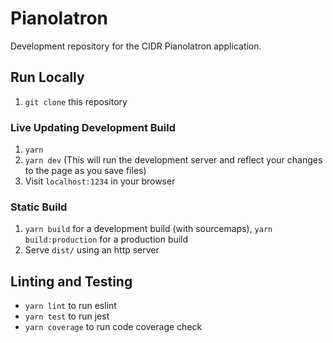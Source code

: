 # Pianolatron

Development repository for the CIDR Pianolatron application.

## Run Locally

1. `git clone` this repository

### Live Updating Development Build

1. `yarn`
1. `yarn dev` (This will run the development server and reflect your changes to the page as you save files)
1. Visit `localhost:1234` in your browser

### Static Build

1. `yarn build` for a development build (with sourcemaps), `yarn build:production` for a production build
1. Serve `dist/` using an http server

## Linting and Testing

- `yarn lint` to run eslint
- `yarn test` to run jest
- `yarn coverage` to run code coverage check
